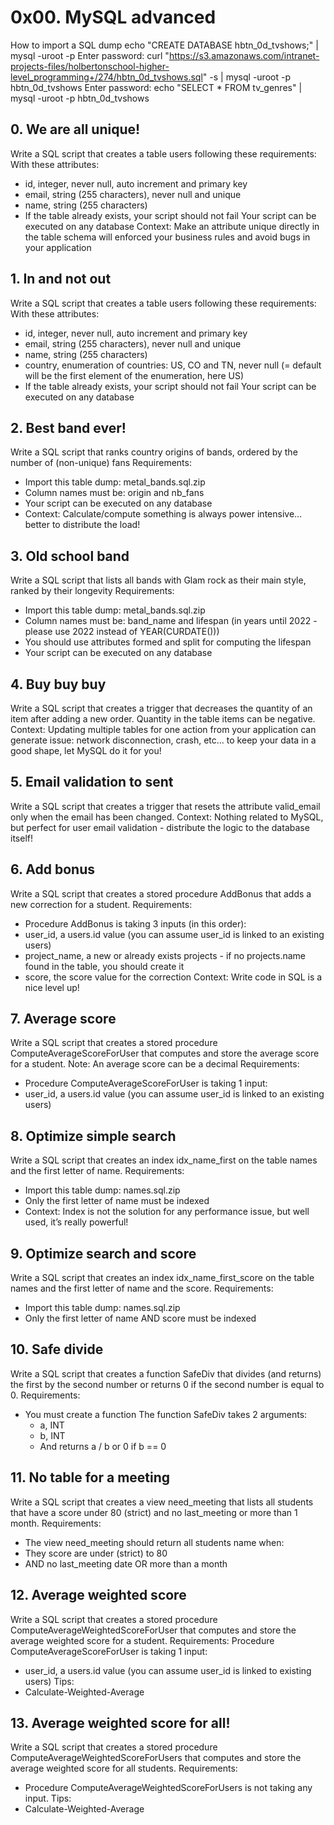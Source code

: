 # 0x00. MySQL advanced

How to import a SQL dump
echo "CREATE DATABASE hbtn_0d_tvshows;" | mysql -uroot -p
Enter password: 
curl "https://s3.amazonaws.com/intranet-projects-files/holbertonschool-higher-level_programming+/274/hbtn_0d_tvshows.sql" -s | mysql -uroot -p hbtn_0d_tvshows
Enter password: 
echo "SELECT * FROM tv_genres" | mysql -uroot -p hbtn_0d_tvshows

## 0. We are all unique!
Write a SQL script that creates a table users following these requirements:
With these attributes:
- id, integer, never null, auto increment and primary key
- email, string (255 characters), never null and unique
- name, string (255 characters)
- If the table already exists, your script should not fail
Your script can be executed on any database
Context: Make an attribute unique directly in the table schema will enforced your business rules and avoid bugs in your application
   
## 1. In and not out
Write a SQL script that creates a table users following these requirements:
With these attributes:
- id, integer, never null, auto increment and primary key
- email, string (255 characters), never null and unique
- name, string (255 characters)
- country, enumeration of countries: US, CO and TN, never null (= default will be the first element of the enumeration, here US)
- If the table already exists, your script should not fail
Your script can be executed on any database
   
## 2. Best band ever!
Write a SQL script that ranks country origins of bands, ordered by the number of (non-unique) fans
Requirements:
- Import this table dump: metal_bands.sql.zip
- Column names must be: origin and nb_fans
- Your script can be executed on any database
- Context: Calculate/compute something is always power intensive… better to distribute the load!
    
## 3. Old school band
Write a SQL script that lists all bands with Glam rock as their main style, ranked by their longevity
Requirements:
- Import this table dump: metal_bands.sql.zip
- Column names must be: band_name and lifespan (in years until 2022 - please use 2022 instead of YEAR(CURDATE()))
- You should use attributes formed and split for computing the lifespan
- Your script can be executed on any database
    
## 4. Buy buy buy
Write a SQL script that creates a trigger that decreases the quantity of an item after adding a new order.
Quantity in the table items can be negative.
Context: Updating multiple tables for one action from your application can generate issue: network disconnection, crash, etc… to keep your data in a good shape, let MySQL do it for you!
    
## 5. Email validation to sent
Write a SQL script that creates a trigger that resets the attribute valid_email only when the email has been changed.
Context: Nothing related to MySQL, but perfect for user email validation - distribute the logic to the database itself!
    
## 6. Add bonus
Write a SQL script that creates a stored procedure AddBonus that adds a new correction for a student.
Requirements:
- Procedure AddBonus is taking 3 inputs (in this order):
- user_id, a users.id value (you can assume user_id is linked to an existing users)
- project_name, a new or already exists projects - if no projects.name found in the table, you should create it
- score, the score value for the correction
Context: Write code in SQL is a nice level up!
    
## 7. Average score
Write a SQL script that creates a stored procedure ComputeAverageScoreForUser that computes and store the average score for a student. Note: An average score can be a decimal
Requirements:
- Procedure ComputeAverageScoreForUser is taking 1 input:
- user_id, a users.id value (you can assume user_id is linked to an existing users)
    
## 8. Optimize simple search
Write a SQL script that creates an index idx_name_first on the table names and the first letter of name.
Requirements:
- Import this table dump: names.sql.zip
- Only the first letter of name must be indexed
- Context: Index is not the solution for any performance issue, but well used, it’s really powerful!
    
## 9. Optimize search and score
Write a SQL script that creates an index idx_name_first_score on the table names and the first letter of name and the score.
Requirements:
- Import this table dump: names.sql.zip
- Only the first letter of name AND score must be indexed
    
## 10. Safe divide
Write a SQL script that creates a function SafeDiv that divides (and returns) the first by the second number or returns 0 if the second number is equal to 0.
Requirements:
- You must create a function
The function SafeDiv takes 2 arguments:
  - a, INT
  - b, INT
  - And returns a / b or 0 if b == 0
    
## 11. No table for a meeting
Write a SQL script that creates a view need_meeting that lists all students that have a score under 80 (strict) and no last_meeting or more than 1 month.
Requirements:
- The view need_meeting should return all students name when:
- They score are under (strict) to 80
- AND no last_meeting date OR more than a month
    
## 12. Average weighted score
Write a SQL script that creates a stored procedure ComputeAverageWeightedScoreForUser that computes and store the average weighted score for a student.
Requirements:
Procedure ComputeAverageScoreForUser is taking 1 input:
  - user_id, a users.id value (you can assume user_id is linked to existing users)
Tips:
  - Calculate-Weighted-Average
    
## 13. Average weighted score for all!
Write a SQL script that creates a stored procedure ComputeAverageWeightedScoreForUsers that computes and store the average weighted score for all students.
Requirements:
  - Procedure ComputeAverageWeightedScoreForUsers is not taking any input.
Tips:
  - Calculate-Weighted-Average
